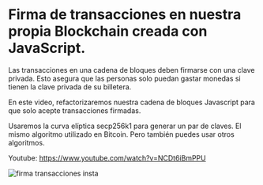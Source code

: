 # Firma de transacciones en nuestra propia Blockchain creada con JavaScript.

Las transacciones en una cadena de bloques deben firmarse con una clave privada. Esto asegura que las personas solo puedan gastar monedas si tienen la clave privada de su billetera.

En este video, refactorizaremos nuestra cadena de bloques Javascript para que solo acepte transacciones firmadas.

Usaremos la curva elíptica secp256k1 para generar un par de claves. El mismo algoritmo utilizado en Bitcoin. Pero también puedes usar otros algoritmos.

Youtube: https://www.youtube.com/watch?v=NCDt6iBmPPU

![firma transacciones insta](https://user-images.githubusercontent.com/101588200/167726853-7cec503e-20d0-4086-9fc7-541c5297fd3e.png)
